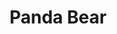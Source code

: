 ---
title: "Panda Bear"
summary: "Panda Bear is the alias of Noah Lennox, one of the two core members of Animal Collective, along with Avey Tare . In Animal Collective, Noah's primary role is that of a drummer, though he also plays other instruments and sings. He adopted the name Panda Bear from an early tape of his material, on which he drew a panda bear, his favorite animal. He is married and lives in Lisbon, Portugal with his wife and child."
image: "panda-bear.jpg"
apple_music_artist_url: "https://music.apple.com/gb/artist/panda-bear/24281998"
wikipedia_url: "none"
---